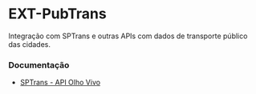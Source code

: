 # EXT-PubTrans #

Integração com SPTrans e outras APIs com dados de transporte público das cidades.

### Documentação ###

* [SPTrans - API Olho Vivo](http://www.lac.inf.puc-rio.br/dokuwiki/doku.php?id=sptrans)
